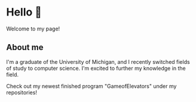 # Hello 👋
Welcome to my page!
## About me
I'm a graduate of the University of Michigan, and I recently switched fields of study to computer science. I'm excited to further my knowledge in the field.

Check out my newest finished program "GameofElevators" under my repositories!
